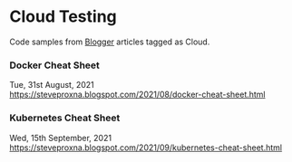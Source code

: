 # Cloud Testing
Code samples from [Blogger](https://steveproxna.blogspot.com) articles tagged as Cloud.

### Docker Cheat Sheet
Tue, 31st August, 2021
<br />
https://steveproxna.blogspot.com/2021/08/docker-cheat-sheet.html

### Kubernetes Cheat Sheet
Wed, 15th September, 2021
<br />
https://steveproxna.blogspot.com/2021/09/kubernetes-cheat-sheet.html